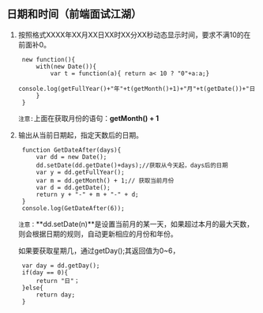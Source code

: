 ## 日期和时间（前端面试江湖） ##

1. 按照格式XXXX年XX月XX日XX时XX分XX秒动态显示时间，要求不满10的在前面补0。

		new function(){
		    with(new Date()){
		        var t = function(a){ return a< 10 ? "0"+a:a;}
		        console.log(getFullYear()+"年"+t(getMonth()+1)+"月"+t(getDate())+"日"+t(getHours())+"时"+t(getMinutes())+"分"+t(getSeconds())+"秒");
		    }
		}
	
	`注意:`上面在获取月份的语句：**getMonth() + 1**
2. 输出从当前日期起，指定天数后的日期。

		function GetDateAfter(days){
		    var dd = new Date();
		    dd.setDate(dd.getDate()+days);//获取从今天起，days后的日期
		    var y = dd.getFullYear();
		    var m = dd.getMonth() + 1;// 获取当前月份
		    var d = dd.getDate();
		    return y + "-" + m + "-" + d;
		}
		console.log(GetDateAfter(6));

	`注意：`**dd.setDate(n)**是设置当前月的某一天，如果超过本月的最大天数，则会根据日期的规则，自动更新相应的月份和年份。
	
	如果要获取星期几，通过getDay();其返回值为0~6，
		
		var day = dd.getDay();
		if(day == 0){
			return "日"；
		}else{
			return day;
		}